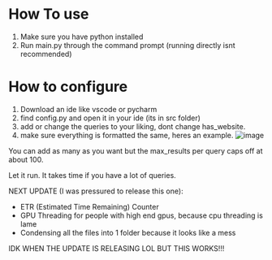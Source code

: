 # How To use
1. Make sure you have python installed
2. Run main.py through the command prompt (running directly isnt recommended)

# How to configure
1. Download an ide like vscode or pycharm
2. find config.py and open it in your ide (its in src folder)
3. add or change the queries to your liking, dont change has_website.
4. make sure everything is formatted the same, heres an example.
   ![image](https://github.com/coopers-lab/scraper/assets/126629711/ac35ac23-73a2-4ba2-94a2-2e1ef9ca0bf6)<br />
   
You can add as many as you want but the max_results per query caps off at about 100.

Let it run. It takes time if you have a lot of queries.

NEXT UPDATE (I was pressured to release this one):
- ETR (Estimated Time Remaining) Counter
- GPU Threading for people with high end gpus, because cpu threading is lame
- Condensing all the files into 1 folder because it looks like a mess

IDK WHEN THE UPDATE IS RELEASING LOL BUT THIS WORKS!!!

